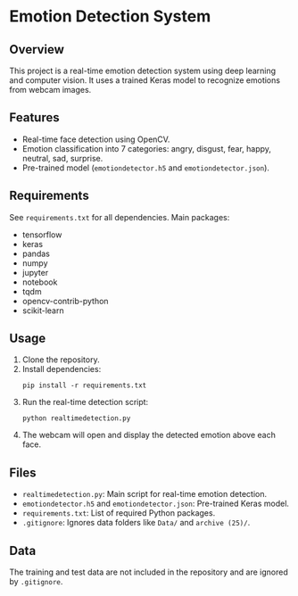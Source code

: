 # Emotion Detection System

## Overview
This project is a real-time emotion detection system using deep learning and computer vision. It uses a trained Keras model to recognize emotions from webcam images.

## Features
- Real-time face detection using OpenCV.
- Emotion classification into 7 categories: angry, disgust, fear, happy, neutral, sad, surprise.
- Pre-trained model (`emotiondetector.h5` and `emotiondetector.json`).

## Requirements
See `requirements.txt` for all dependencies. Main packages:
- tensorflow
- keras
- pandas
- numpy
- jupyter
- notebook
- tqdm
- opencv-contrib-python
- scikit-learn

## Usage
1. Clone the repository.
2. Install dependencies:
	```
	pip install -r requirements.txt
	```
3. Run the real-time detection script:
	```
	python realtimedetection.py
	```
4. The webcam will open and display the detected emotion above each face.

## Files
- `realtimedetection.py`: Main script for real-time emotion detection.
- `emotiondetector.h5` and `emotiondetector.json`: Pre-trained Keras model.
- `requirements.txt`: List of required Python packages.
- `.gitignore`: Ignores data folders like `Data/` and `archive (25)/`.

## Data
The training and test data are not included in the repository and are ignored by `.gitignore`.
